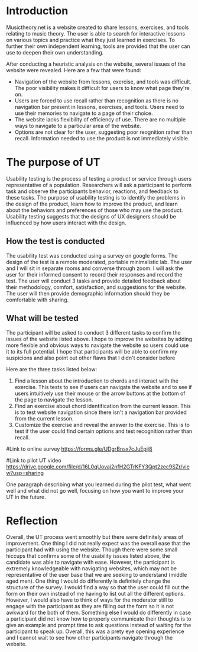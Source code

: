 # Introduction
Musictheory.net is a website created to share lessons, exercises, and tools relating to music theory. The user is able to search for interactive lessons on various topics and practice what they just learned in exercises. To further their own independent learning, tools are provided that the user can use to deepen their own understanding. 

After conducting a heuristic analysis on the website, several issues of the website were revealed. Here are a few that were found:
- Navigation of the website from lessons, exercise, and tools was difficult. The poor visibility makes it difficult for users to know what page they're on.
- Users are forced to use recall rather than recognition as there is no navigation bar present in lessons, exercises, and tools. Users need to use their memories to navigate to a page of their choice.
- The website lacks flexibility of efficiency of use. There are no multiple ways to navigate to a particular area of the website.
- Options are not clear for the user, suggesting poor reognition rather than recall. Information needed to use the product is not immediately visible.

# The purpose of UT
Usability testing is the process of testing a product or service through users representative of a population. Researchers will ask a participant to perform task and observe the participants behavior, reactions, and feedback to these tasks. The purpose of usability testing is to identify the problems in the design of the product, learn how to improve the product, and learn about the behaviors and preferences of those who may use the product. Usability testing suggests that the designs of UX designers should be influenced by how users interact with the design.

## How the test is conducted
The usability test was conducted using a survey on google forms. The design of the test is a remote moderated, portable minimalistic lab. The user and I will sit in separate rooms and converse through zoom. I will ask the user for their informed consent to record their responses and record the test. The user will conduct 3 tasks and provide detailed feedback about their methodology, comfort, satisfaction, and suggestions for the website. The user will then provide demographic information should they be comfortable with sharing. 

## What will be tested
The participant will be asked to conduct 3 different tasks to confirm the issues of the website listed above. I hope to improve the websites by adding more flexible and obvious ways to navigate the website so users could use it to its full potential. I hope that participants will be able to confirm my suspicions and also point out other flaws that I didn't consider before

Here are the three tasks listed below:
1. Find a lesson about the introduction to chords and interact with the exercise. This tests to see if users can navigate the website and to see if users intuitively use their mouse or the arrow buttons at the bottom of the page to navigate the lesson.
2. Find an exercise about chord identification from the current lesson. This is to test website navigation since there isn't a navigation bar provided from the current lesson.
3. Customize the exercise and reveal the answer to the exercise. This is to test if the user could find certain options and test recognition rather than recall. 

#Link to online survey 
https://forms.gle/UDgrBnsx7cJuEpjj8

#Link to pilot UT video
https://drive.google.com/file/d/16L0qUovaj2nfH2GTrKFY3Qpt2zec9SZr/view?usp=sharing


One paragraph describing what you learned during the pilot test, what went well and what did not go well, focusing on how you want to improve your UT in the future.
# Reflection
Overall, the UT process went smoothly but there were definitely areas of improvement. One thing I did not really expect was the overall ease that the participant had with using the website. Though there were some small hiccups that confirms some of the usability issues listed above, the candidate was able to navigate with ease. However, the participant is extremely knowledgeable with navigating websites, which may not be representative of the user base that we are seeking to understand (middle aged men). One thing I would do differently is definitely change the structure of the survey. I would find a way so that the user could fill out the form on their own instead of me having to list out all the different options. However, I would also have to think of ways for the moderator still to engage with the participant as they are filling out the form so it is not awkward for the both of them. Something else I would do differently in case a participant did not know how to properly communicate their thoughts is to give an example and prompt time to ask questions instead of waiting for the participant to speak up. Overall, this was a prety eye opening experience and I cannot wait to see how other participants navigate through the website.
